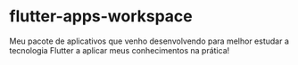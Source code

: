 # flutter-apps-workspace
Meu pacote de aplicativos que venho desenvolvendo para melhor estudar a tecnologia Flutter a aplicar meus conhecimentos na prática!
